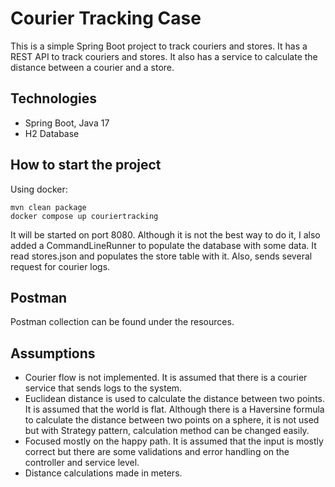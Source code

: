 # Courier Tracking Case

This is a simple Spring Boot project to track couriers and stores. It has a REST API to track couriers and stores. It also has a service to calculate the distance between a courier and a store.

## Technologies

* Spring Boot, Java 17
* H2 Database

## How to start the project

Using docker:

```shell
mvn clean package
docker compose up couriertracking
```

It will be started on port 8080. Although it is not the best way to do it, I also added a CommandLineRunner to populate the database with some data.
It read stores.json and populates the store table with it. Also, sends several request for courier logs.

## Postman

Postman collection can be found under the resources.

## Assumptions

* Courier flow is not implemented. It is assumed that there is a courier service that sends logs to the system. 
* Euclidean distance is used to calculate the distance between two points. It is assumed that the world is flat. Although there is a Haversine formula to calculate the distance between two points on a sphere, it is not used but with Strategy pattern, calculation method can be changed easily.
* Focused mostly on the happy path. It is assumed that the input is mostly correct but there are some validations and error handling on the controller and service level.
* Distance calculations made in meters.
